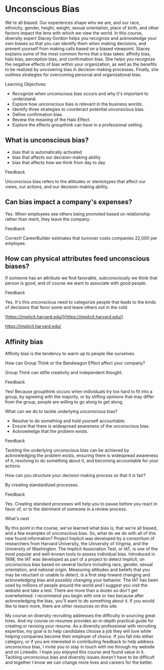 # Unconscious Bias

We're all biased. Our experiences shape who we are, and our race, ethnicity, gender, height, weight, sexual orientation, place of birth, and other factors impact the lens with which we view the world. In this course, diversity expert Stacey Gordon helps you recognize and acknowledge your own biases so that you can identify them when making decisions, and prevent yourself from making calls based on a biased viewpoint. Stacey explains some of the most common forms that a bias takes: affinity bias, halo bias, perception bias, and confirmation bias. She helps you recognize the negative effects of bias within your organization, as well as the benefits to be realized by uncovering bias in decision-making processes. Finally, she outlines strategies for overcoming personal and organizational bias.

Learning Objectives:
- Recognize when unconscious bias occurs and why it's important to understand.
- Explore how unconscious bias is relevant in the business worlds.
- Identify three strategies to counteract potential unconscious bias.
- Define confirmation bias.
- Review the meaning of the Halo Effect.
- Explore the effects groupthink can have in a professional setting.

## What is unconscious bias?

- bias that is automatically activated
- bias that affects our decision-making ability
- bias that affects how we think from day to day

Feedback

Unconscious bias refers to the attitudes or stereotypes that affect our views, our actions, and our decision-making ability.

## Can bias impact a company's expenses?

Yes. When employees see others being promoted based on relationship rather than merit, they leave the company.

Feedback

Correct! CareerBuilder estimates that turnover costs companies 22,000 per employee.

## How can physical attributes feed unconscious biases?

If someone has an attribute we find favorable, subconsciously we think that person is good, and of course we want to associate with good people.

Feedback

Yes. It's this unconscious need to categorize people that leads to the kinds of decisions that favor some and leave others out in the cold.

[https://implicit.harvard.edu/](https://implicit.harvard.edu/)


https://implicit.harvard.edu/

## Affinity bias

Affinity bias is the tendency to warm up to people like ourselves.

How can Group Think or the Bandwagon Effect affect your company?

Group Think can stifle creativity and independent thought.

Feedback

Yes! Because groupthink occurs when individuals try too hard to fit into a group, by agreeing with the majority, or by stifling opinions that may differ from the group, people are willing to go along to get along.

What can we do to tackle underlying unconscious bias?

- Resolve to do something and hold yourself accountable.
- Ensure that there is widespread awareness of the unconscious bias.
- Acknowledge that the problem exists.

Feedback

Tackling the underlying unconscious bias can be achieved by acknowledging the problem exists, ensuring there is widespread awareness of it, resolving to do something about it, and becoming accountable for your actions.

How can you structure your decision making process so that it is fair?

By creating standardized processes.

Feedback

Yes. Creating standard processes will help you to pause before you react in favor of, or to the detriment of someone in a review process.

What's next

By this point in the course, we've learned what bias is, that we're all biased, and a few examples of unconscious bias. So, what do we do with all of this new found information? Project Implicit was developed by a consortium of researchers from Harvard University, the University of Virginia, and the University of Washington. The Implicit Association Test, or IAT, is one of the most popular and well-known tools to assess individual bias. Introduced in 1998, the IAT was developed as part of a project to detect implicit, on unconscious bias based on several factors including race, gender, sexual orientation, and national origin. Measuring attitudes and beliefs that you may be reluctant or unable to detect, is a first step toward changing and acknowledging bias and possibly changing your behavior. The IAT has been used by millions of people around the world and I suggest you visit the website and take a test. There are more than a dozen so don't get overwhelmed. I recommend you begin with one or two because after acknowledging the bias, you'll want to do something about it. If you would like to learn more, there are other resources on this site. 

My course on diversity recruiting addresses the difficulty in sourcing great hires. And my course on resumes provides an in-depth practical guide for creating or revising your resume. As a diversity professional with recruiting expertise, my goal is to help candidates choose a job they will love while helping companies become their employer of choice. If you fall into either category, or if you are interested in contributing feedback to help address unconscious bias, I invite you to stay in touch with me through my website and on LinkedIn. I hope you enjoyed this course and found value in it. Tackling unconscious bias and diversity issues doesn't have to be difficult and together I know we can change more lives and careers for the better.